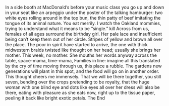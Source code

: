 In a side booth at MacDonald’s before your music class
you go up and down in your seat like an arpeggio
under the poster of the talking hamburger:
two white eyes rolling around in the top bun, the thin
patty of beef imitating the tongue of its animal nature.
You eat merrily. I watch the Oakland mommies,
trying to understand what it means to be “single.”
kill
Across from us, females of all ages surround the birthday girl.
Her pale lace and insufficient being
can’t keep them out of her circle.
Stripes of yellow and brown all over the place.
The poor in spirit have started to arrive,
the one with thick midwestern braids twisted like thought
on her head; usually she brings her mother.
This week, no mother. She mouths her words anyway
across the table, space-mama, time-mama,
Families in line: imagine all this
translated by the cry of time moving through us,
this place a rubble. The gardens new generations
will plant in this spot, and the food will go on
in another order. This thought cheers me immensely.
That we will be there together, you still seven,
bending over the crops pretending to be royalty,
that the huge woman with one blind eye
and dots like eyes all over her dress
will also be there, eating with pleasure
as she eats now, right up to the tissue paper,
peeling it back like bright exotic petals.
The End
